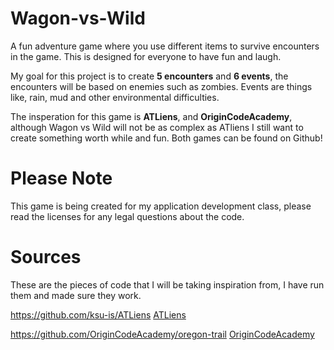 # Wagon-vs-Wild
A fun adventure game where you use different items to survive encounters in the game. This is designed for everyone to have fun and laugh. 

My goal for this project is to create __5 encounters__ and __6 events__, the encounters will be based on enemies such as zombies. Events are things like, rain, mud and other environmental difficulties.

The insperation for this game is **ATLiens**, and **OriginCodeAcademy**, although Wagon vs Wild will not be as complex as ATliens I still want to create something worth while and fun. Both games can be found on Github!

# Please Note

This game is being created for my application development class, please read the licenses for any legal questions about the code. 

# Sources 
These are the pieces of code that I will be taking inspiration from, I have run them and made sure they work. 

https://github.com/ksu-is/ATLiens 
[ATLiens](https://github.com/ksu-is/ATLiens)

https://github.com/OriginCodeAcademy/oregon-trail
[OriginCodeAcademy](https://github.com/OriginCodeAcademy/oregon-trail)
